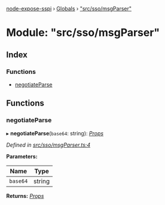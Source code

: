 [node-expose-sspi](../README.md) › [Globals](../globals.md) › ["src/sso/msgParser"](_src_sso_msgparser_.md)

# Module: "src/sso/msgParser"

## Index

### Functions

* [negotiateParse](_src_sso_msgparser_.md#negotiateparse)

## Functions

###  negotiateParse

▸ **negotiateParse**(`base64`: string): *[Props](../interfaces/_lib_sspi_d_.props.md)*

*Defined in [src/sso/msgParser.ts:4](https://github.com/jlguenego/node-expose-sspi/blob/7ca1305/src/sso/msgParser.ts#L4)*

**Parameters:**

Name | Type |
------ | ------ |
`base64` | string |

**Returns:** *[Props](../interfaces/_lib_sspi_d_.props.md)*
